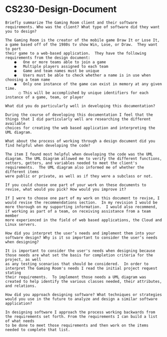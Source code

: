 # CS230-Design-Document

    Briefly summarize The Gaming Room client and their software requirements. Who was the client? What type of software did they want you to design?
    
    The Gaming Room is the creator of the mobile game Draw It or Lose It, a game based off of the 1980s tv show Win, Lose, or Draw.  They want to port
    their game to a web-based application.  They have the following requirements from the design document:
        ●	One or more teams able to join a game
        ●	Multiple players assigned to each team
        ●	Game and team names must be unique
        ●	Users must be able to check whether a name is in use when choosing a team name
        ●	Only one instance of the game can exist in memory at any given time.
          ○	This will be accomplished by unique identifiers for each instance of a game, team, or player
    
    What did you do particularly well in developing this documentation?
    
    During the course of developing this documentation I feel that the things that I did particularly well are researching the different available
    choices for creating the web based application and interpreting the UML diagram.
    
    What about the process of working through a design document did you find helpful when developing the code?
    
    The item I found most helpful when developing the code was the UML diagram. The UML Diagram allowed me to verify the different functions,
    setters, getters, and variables needed to meet the client's requirements.  The UML diagram also informed me of whether the different items
    were public or private, as well as if they were a subclass or not.
    
    If you could choose one part of your work on these documents to revise, what would you pick? How would you improve it?
    
    If I were to choose one part of my work on this document to revise, I would revise the recommendations section.  In my revision I would be
    more thorough on my supporting information.  I would also recommend, if working as part of a team, on receiving assistance from a team member
    more experienced in the field of web based applications, the Cloud and Linux servers.
    
    How did you interpret the user’s needs and implement them into your software design? Why is it so important to consider the user’s needs when designing?
    
    It is important to consider the user's needs when designing because those needs are what set the basis for completion criteria for the project, as well
    as any testing scenarios that should be considered.  In order to interpret The Gaming Room's needs I read the initial project request stating
    their requirements.  To implement those needs a UML diagram was created to help identify the various classes needed, their attributes, and relations.
    
    How did you approach designing software? What techniques or strategies would you use in the future to analyze and design a similar software application?
    
    In designing software I approach the process working backwards from the requirements set forth. From the requirements I can build a list of what needs
    to be done to meet those requirements and then work on the items needed to complete that list.  
